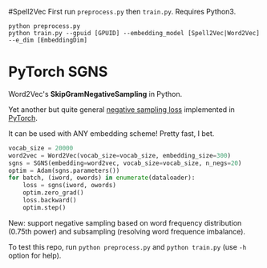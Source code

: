 #Spell2Vec
First run `preprocess.py` then `train.py`. Requires Python3.
```
python preprocess.py
python train.py --gpuid [GPUID] --embedding_model [Spell2Vec|Word2Vec] --e_dim [EmbeddingDim]
```
# PyTorch SGNS

Word2Vec's **SkipGramNegativeSampling** in Python.

Yet another but quite general [negative sampling loss](https://arxiv.org/abs/1310.4546) implemented in [PyTorch](http://www.pytorch.org).

It can be used with ANY embedding scheme! Pretty fast, I bet.

```python
vocab_size = 20000
word2vec = Word2Vec(vocab_size=vocab_size, embedding_size=300)
sgns = SGNS(embedding=word2vec, vocab_size=vocab_size, n_negs=20)
optim = Adam(sgns.parameters())
for batch, (iword, owords) in enumerate(dataloader):
    loss = sgns(iword, owords)
    optim.zero_grad()
    loss.backward()
    optim.step()
```

New: support negative sampling based on word frequency distribution (0.75th power) and subsampling (resolving word frequence imbalance).

To test this repo, run `python preprocess.py` and `python train.py` (use `-h` option for help).
